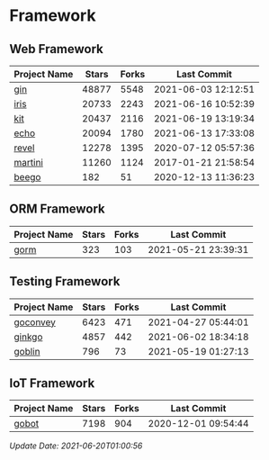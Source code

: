 # Framework

## Web Framework
| Project Name | Stars | Forks | Last Commit |
| ------------ | ----- | ----- | ----------- |
| [gin](https://github.com/gin-gonic/gin) | 48877 | 5548 | 2021-06-03 12:12:51 |
| [iris](https://github.com/kataras/iris) | 20733 | 2243 | 2021-06-16 10:52:39 |
| [kit](https://github.com/go-kit/kit) | 20437 | 2116 | 2021-06-19 13:19:34 |
| [echo](https://github.com/labstack/echo) | 20094 | 1780 | 2021-06-13 17:33:08 |
| [revel](https://github.com/revel/revel) | 12278 | 1395 | 2020-07-12 05:57:36 |
| [martini](https://github.com/go-martini/martini) | 11260 | 1124 | 2017-01-21 21:58:54 |
| [beego](https://github.com/astaxie/beego) | 182 | 51 | 2020-12-13 11:36:23 |

## ORM Framework
| Project Name | Stars | Forks | Last Commit |
| ------------ | ----- | ----- | ----------- |
| [gorm](https://github.com/jinzhu/gorm) | 323 | 103 | 2021-05-21 23:39:31 |

## Testing Framework
| Project Name | Stars | Forks | Last Commit |
| ------------ | ----- | ----- | ----------- |
| [goconvey](https://github.com/smartystreets/goconvey) | 6423 | 471 | 2021-04-27 05:44:01 |
| [ginkgo](https://github.com/onsi/ginkgo) | 4857 | 442 | 2021-06-02 18:34:18 |
| [goblin](https://github.com/franela/goblin) | 796 | 73 | 2021-05-19 01:27:13 |

## IoT Framework
| Project Name | Stars | Forks | Last Commit |
| ------------ | ----- | ----- | ----------- |
| [gobot](https://github.com/hybridgroup/gobot) | 7198 | 904 | 2020-12-01 09:54:44 |

*Update Date: 2021-06-20T01:00:56*